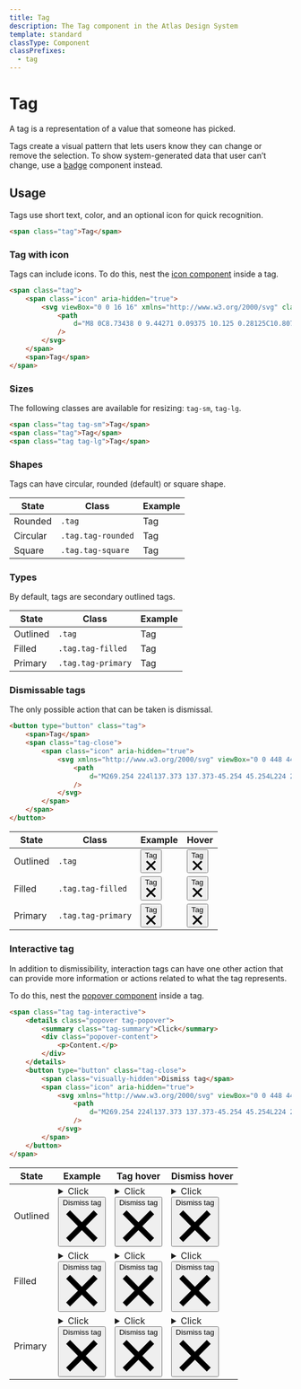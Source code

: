 ```yaml
---
title: Tag
description: The Tag component in the Atlas Design System
template: standard
classType: Component
classPrefixes:
  - tag
---
```


# Tag

A tag is a representation of a value that someone has picked.

Tags create a visual pattern that lets users know they can change or remove the selection. To show system-generated data that user can’t change, use a [badge](./badge.md) component instead.

## Usage

Tags use short text, color, and an optional icon for quick recognition.

```html
<span class="tag">Tag</span>
```

### Tag with icon

Tags can include icons. To do this, nest the [icon component](./icon.md) inside a tag.

```html
<span class="tag">
	<span class="icon" aria-hidden="true">
		<svg viewBox="0 0 16 16" xmlns="http://www.w3.org/2000/svg" class="fill-current-color">
			<path
				d="M8 0C8.73438 0 9.44271 0.09375 10.125 0.28125C10.8073 0.46875 11.4427 0.739583 12.0312 1.09375C12.6198 1.44792 13.1589 1.86458 13.6484 2.34375C14.138 2.82292 14.5573 3.36198 14.9062 3.96094C15.2552 4.5599 15.5234 5.19792 15.7109 5.875C15.8984 6.55208 15.9948 7.26042 16 8C16 8.73438 15.9062 9.44271 15.7188 10.125C15.5312 10.8073 15.2604 11.4427 14.9062 12.0312C14.5521 12.6198 14.1354 13.1589 13.6562 13.6484C13.1771 14.138 12.638 14.5573 12.0391 14.9062C11.4401 15.2552 10.8021 15.5234 10.125 15.7109C9.44792 15.8984 8.73958 15.9948 8 16C7.26562 16 6.55729 15.9062 5.875 15.7188C5.19271 15.5312 4.55729 15.2604 3.96875 14.9062C3.38021 14.5521 2.84115 14.1354 2.35156 13.6562C1.86198 13.1771 1.44271 12.638 1.09375 12.0391C0.744792 11.4401 0.476562 10.8021 0.289062 10.125C0.101562 9.44792 0.00520833 8.73958 0 8C0 7.26562 0.09375 6.55729 0.28125 5.875C0.46875 5.19271 0.739583 4.55729 1.09375 3.96875C1.44792 3.38021 1.86458 2.84115 2.34375 2.35156C2.82292 1.86198 3.36198 1.44271 3.96094 1.09375C4.5599 0.744792 5.19792 0.476562 5.875 0.289062C6.55208 0.101562 7.26042 0.00520833 8 0ZM9 12V10H7V12H9ZM9 9V4H7V9H9Z"
			/>
		</svg>
	</span>
	<span>Tag</span>
</span>
```

### Sizes

The following classes are available for resizing: `tag-sm`, `tag-lg`.

```html
<span class="tag tag-sm">Tag</span>
<span class="tag">Tag</span>
<span class="tag tag-lg">Tag</span>
```

### Shapes

Tags can have circular, rounded (default) or square shape.

| State    | Class              | Example                                  |
| -------- | ------------------ | ---------------------------------------- |
| Rounded  | `.tag`             | <span class="tag">Tag</span>             |
| Circular | `.tag.tag-rounded` | <span class="tag tag-rounded">Tag</span> |
| Square   | `.tag.tag-square`  | <span class="tag tag-square">Tag</span>  |

### Types

By default, tags are secondary outlined tags.

| State    | Class              | Example                                  |
| -------- | ------------------ | ---------------------------------------- |
| Outlined | `.tag`             | <span class="tag">Tag</span>             |
| Filled   | `.tag.tag-filled`  | <span class="tag tag-filled">Tag</span>  |
| Primary  | `.tag.tag-primary` | <span class="tag tag-primary">Tag</span> |

### Dismissable tags

The only possible action that can be taken is dismissal.

```html
<button type="button" class="tag">
	<span>Tag</span>
	<span class="tag-close">
		<span class="icon" aria-hidden="true">
			<svg xmlns="http://www.w3.org/2000/svg" viewBox="0 0 448 448" class="fill-current-color">
				<path
					d="M269.254 224l137.373 137.373-45.254 45.254L224 269.254 86.627 406.627l-45.255-45.254L178.746 224 41.373 86.627l45.255-45.255L224 178.746 361.373 41.373l45.254 45.255L269.254 224z"
				/>
			</svg>
		</span>
	</span>
</button>
```

| State    | Class              | Example                                                                                                                                                                                                                                                                                                                                                                                                                                          | Hover                                                                                                                                                                                                                                                                                                                                                                                                                                                       |
| -------- | ------------------ | ------------------------------------------------------------------------------------------------------------------------------------------------------------------------------------------------------------------------------------------------------------------------------------------------------------------------------------------------------------------------------------------------------------------------------------------------ | ----------------------------------------------------------------------------------------------------------------------------------------------------------------------------------------------------------------------------------------------------------------------------------------------------------------------------------------------------------------------------------------------------------------------------------------------------------- |
| Outlined | `.tag`             | <button type="button" class="tag"><span>Tag</span><span class="tag-close"><span class="icon" aria-hidden="true"><svg xmlns="http://www.w3.org/2000/svg" viewBox="0 0 448 448" class="fill-current-color"><path d="M269.254 224l137.373 137.373-45.254 45.254L224 269.254 86.627 406.627l-45.255-45.254L178.746 224 41.373 86.627l45.255-45.255L224 178.746 361.373 41.373l45.254 45.255L269.254 224z"/></svg></span></span></button>             | <button type="button" class="tag is-hovered"><span>Tag</span><span class="tag-close"><span class="icon" aria-hidden="true"><svg xmlns="http://www.w3.org/2000/svg" viewBox="0 0 448 448" class="fill-current-color"><path d="M269.254 224l137.373 137.373-45.254 45.254L224 269.254 86.627 406.627l-45.255-45.254L178.746 224 41.373 86.627l45.255-45.255L224 178.746 361.373 41.373l45.254 45.255L269.254 224z"/></svg></span></span></button>             |
| Filled   | `.tag.tag-filled`  | <button type="button" class="tag tag-filled"><span>Tag</span><span class="tag-close"><span class="icon" aria-hidden="true"><svg xmlns="http://www.w3.org/2000/svg" viewBox="0 0 448 448" class="fill-current-color"><path d="M269.254 224l137.373 137.373-45.254 45.254L224 269.254 86.627 406.627l-45.255-45.254L178.746 224 41.373 86.627l45.255-45.255L224 178.746 361.373 41.373l45.254 45.255L269.254 224z"/></svg></span></span></button>  | <button type="button" class="tag tag-filled is-hovered"><span>Tag</span><span class="tag-close"><span class="icon" aria-hidden="true"><svg xmlns="http://www.w3.org/2000/svg" viewBox="0 0 448 448" class="fill-current-color"><path d="M269.254 224l137.373 137.373-45.254 45.254L224 269.254 86.627 406.627l-45.255-45.254L178.746 224 41.373 86.627l45.255-45.255L224 178.746 361.373 41.373l45.254 45.255L269.254 224z"/></svg></span></span></button>  |
| Primary  | `.tag.tag-primary` | <button type="button" class="tag tag-primary"><span>Tag</span><span class="tag-close"><span class="icon" aria-hidden="true"><svg xmlns="http://www.w3.org/2000/svg" viewBox="0 0 448 448" class="fill-current-color"><path d="M269.254 224l137.373 137.373-45.254 45.254L224 269.254 86.627 406.627l-45.255-45.254L178.746 224 41.373 86.627l45.255-45.255L224 178.746 361.373 41.373l45.254 45.255L269.254 224z"/></svg></span></span></button> | <button type="button" class="tag tag-primary is-hovered"><span>Tag</span><span class="tag-close"><span class="icon" aria-hidden="true"><svg xmlns="http://www.w3.org/2000/svg" viewBox="0 0 448 448" class="fill-current-color"><path d="M269.254 224l137.373 137.373-45.254 45.254L224 269.254 86.627 406.627l-45.255-45.254L178.746 224 41.373 86.627l45.255-45.255L224 178.746 361.373 41.373l45.254 45.255L269.254 224z"/></svg></span></span></button> |

### Interactive tag

In addition to dismissibility, interaction tags can have one other action that can provide more information or actions related to what the tag represents.

To do this, nest the [popover component](./popover.md) inside a tag.

```html
<span class="tag tag-interactive">
	<details class="popover tag-popover">
		<summary class="tag-summary">Click</summary>
		<div class="popover-content">
			<p>Content.</p>
		</div>
	</details>
	<button type="button" class="tag-close">
		<span class="visually-hidden">Dismiss tag</span>
		<span class="icon" aria-hidden="true">
			<svg xmlns="http://www.w3.org/2000/svg" viewBox="0 0 448 448" class="fill-current-color">
				<path
					d="M269.254 224l137.373 137.373-45.254 45.254L224 269.254 86.627 406.627l-45.255-45.254L178.746 224 41.373 86.627l45.255-45.255L224 178.746 361.373 41.373l45.254 45.255L269.254 224z"
				/>
			</svg>
		</span>
	</button>
</span>
```

<table class="table margin-top-md margin-bottom-xl">
	<thead>
		<tr>
			<th>State</th>
			<th>Example</th>
			<th>Tag hover</th>
			<th>Dismiss hover</th>
		</tr>
	</thead>
	<tbody>
		<tr>
			<td>Outlined</td>
			<td>
				<span class="tag tag-interactive"><details class="popover tag-popover"><summary class="tag-summary">Click</summary><div class="popover-content"><p class="margin-top-none">Content.</p></div></details><button type="button" class="tag-close"><span class="visually-hidden">Dismiss tag</span><span class="icon" aria-hidden="true"><svg xmlns="http://www.w3.org/2000/svg" viewBox="0 0 448 448" class="fill-current-color"><path d="M269.254 224l137.373 137.373-45.254 45.254L224 269.254 86.627 406.627l-45.255-45.254L178.746 224 41.373 86.627l45.255-45.255L224 178.746 361.373 41.373l45.254 45.255L269.254 224z"></path></svg></span></button></span>
			</td>
			<td>
				<span class="tag tag-interactive"><details class="popover tag-popover"><summary class="tag-summary is-hovered">Click</summary><div class="popover-content"><p class="margin-top-none">Content.</p></div></details><button type="button" class="tag-close"><span class="visually-hidden">Dismiss tag</span><span class="icon" aria-hidden="true"><svg xmlns="http://www.w3.org/2000/svg" viewBox="0 0 448 448" class="fill-current-color"><path d="M269.254 224l137.373 137.373-45.254 45.254L224 269.254 86.627 406.627l-45.255-45.254L178.746 224 41.373 86.627l45.255-45.255L224 178.746 361.373 41.373l45.254 45.255L269.254 224z"></path></svg></span></button></span>
			</td>
			<td>
				<span class="tag tag-interactive"><details class="popover popover-right tag-popover"><summary class="tag-summary">Click</summary><div class="popover-content"><p class="margin-top-none">Content.</p></div></details><button type="button" class="tag-close is-hovered"><span class="visually-hidden">Dismiss tag</span><span class="icon" aria-hidden="true"><svg xmlns="http://www.w3.org/2000/svg" viewBox="0 0 448 448" class="fill-current-color"><path d="M269.254 224l137.373 137.373-45.254 45.254L224 269.254 86.627 406.627l-45.255-45.254L178.746 224 41.373 86.627l45.255-45.255L224 178.746 361.373 41.373l45.254 45.255L269.254 224z"></path></svg></span></button></span>
			</td>
		</tr>
		<tr>
			<td>Filled</td>
			<td>
				<span class="tag tag-filled tag-interactive"><details class="popover tag-popover"><summary class="tag-summary">Click</summary><div class="popover-content"><p class="margin-top-none">Content.</p></div></details><button type="button" class="tag-close"><span class="visually-hidden">Dismiss tag</span><span class="icon" aria-hidden="true"><svg xmlns="http://www.w3.org/2000/svg" viewBox="0 0 448 448" class="fill-current-color"><path d="M269.254 224l137.373 137.373-45.254 45.254L224 269.254 86.627 406.627l-45.255-45.254L178.746 224 41.373 86.627l45.255-45.255L224 178.746 361.373 41.373l45.254 45.255L269.254 224z"></path></svg></span></button></span>
			</td>
			<td>
				<span class="tag tag-filled tag-interactive"><details class="popover tag-popover"><summary class="tag-summary is-hovered">Click</summary><div class="popover-content"><p class="margin-top-none">Content.</p></div></details><button type="button" class="tag-close"><span class="visually-hidden">Dismiss tag</span><span class="icon" aria-hidden="true"><svg xmlns="http://www.w3.org/2000/svg" viewBox="0 0 448 448" class="fill-current-color"><path d="M269.254 224l137.373 137.373-45.254 45.254L224 269.254 86.627 406.627l-45.255-45.254L178.746 224 41.373 86.627l45.255-45.255L224 178.746 361.373 41.373l45.254 45.255L269.254 224z"></path></svg></span></button></span>
			</td>
			<td>
				<span class="tag tag-filled tag-interactive"><details class="popover popover-right tag-popover"><summary class="tag-summary">Click</summary><div class="popover-content"><p class="margin-top-none">Content.</p></div></details><button type="button" class="tag-close is-hovered"><span class="visually-hidden">Dismiss tag</span><span class="icon" aria-hidden="true"><svg xmlns="http://www.w3.org/2000/svg" viewBox="0 0 448 448" class="fill-current-color"><path d="M269.254 224l137.373 137.373-45.254 45.254L224 269.254 86.627 406.627l-45.255-45.254L178.746 224 41.373 86.627l45.255-45.255L224 178.746 361.373 41.373l45.254 45.255L269.254 224z"></path></svg></span></button></span>
			</td>
		</tr>
		<tr>
			<td>Primary</td>
			<td>
				<span class="tag tag-primary tag-interactive"><details class="popover tag-popover"><summary class="tag-summary">Click</summary><div class="popover-content"><p class="margin-top-none">Content.</p></div></details><button type="button" class="tag-close"><span class="visually-hidden">Dismiss tag</span><span class="icon" aria-hidden="true"><svg xmlns="http://www.w3.org/2000/svg" viewBox="0 0 448 448" class="fill-current-color"><path d="M269.254 224l137.373 137.373-45.254 45.254L224 269.254 86.627 406.627l-45.255-45.254L178.746 224 41.373 86.627l45.255-45.255L224 178.746 361.373 41.373l45.254 45.255L269.254 224z"></path></svg></span></button></span>
			</td>
			<td>
				<span class="tag tag-primary tag-interactive"><details class="popover tag-popover"><summary class="tag-summary is-hovered">Click</summary><div class="popover-content"><p class="margin-top-none">Content.</p></div></details><button type="button" class="tag-close"><span class="visually-hidden">Dismiss tag</span><span class="icon" aria-hidden="true"><svg xmlns="http://www.w3.org/2000/svg" viewBox="0 0 448 448" class="fill-current-color"><path d="M269.254 224l137.373 137.373-45.254 45.254L224 269.254 86.627 406.627l-45.255-45.254L178.746 224 41.373 86.627l45.255-45.255L224 178.746 361.373 41.373l45.254 45.255L269.254 224z"></path></svg></span></button></span>
			</td>
			<td>
				<span class="tag tag-primary tag-interactive"><details class="popover popover-right tag-popover"><summary class="tag-summary">Click</summary><div class="popover-content"><p class="margin-top-none">Content.</p></div></details><button type="button" class="tag-close is-hovered"><span class="visually-hidden">Dismiss tag</span><span class="icon" aria-hidden="true"><svg xmlns="http://www.w3.org/2000/svg" viewBox="0 0 448 448" class="fill-current-color"><path d="M269.254 224l137.373 137.373-45.254 45.254L224 269.254 86.627 406.627l-45.255-45.254L178.746 224 41.373 86.627l45.255-45.255L224 178.746 361.373 41.373l45.254 45.255L269.254 224z"></path></svg></span></button></span>
			</td>
		</tr>
	</tbody>
</table>
